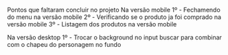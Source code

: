 Pontos que faltaram concluir  no projeto
Na versão mobile
1º - Fechamendo do menu na versão mobile
2º - Verificando se o produto ja foi comprado na versão mobile
3º - Listagem dos produtos na versão mobile

Na versão desktop
1º - Trocar o background no input buscar para combinar com o chapeu do personagem no fundo 

